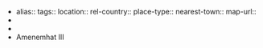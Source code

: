 - alias::
  tags::
  location::
  rel-country::
  place-type::
  nearest-town::
  map-url::
-
-
- Amenemhat III
